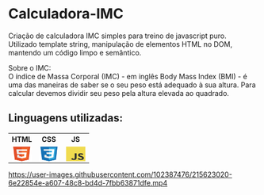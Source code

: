 # Calculadora-IMC

Criação de calculadora IMC simples para treino de javascript puro.\
Utilizado template string, manipulação de elementos HTML no DOM, mantendo um código limpo e semântico.

Sobre o IMC:\
O índice de Massa Corporal (IMC) - em inglês Body Mass Index (BMI) - é uma das maneiras de saber se o seu peso está adequado à sua altura.
Para calcular devemos dividir seu peso pela altura elevada ao quadrado.

<h2> Linguagens utilizadas: </h2>

<table>
<tr>
  <th> HTML </th>
  <th> CSS </th>
  <th> JS </th>
</tr>
<tr>
  <td> <img align="center" alt="HTML" height="30" width="40" src="https://raw.githubusercontent.com/devicons/devicon/master/icons/html5/html5-original.svg"> </td>
  <td> <img align="center" alt="CSS" height="30" width="40" src="https://raw.githubusercontent.com/devicons/devicon/master/icons/css3/css3-original.svg"> </td>
  <td> <img align="center" alt="JS" height="30" width="40" src="https://github.com/devicons/devicon/blob/master/icons/javascript/javascript-original.svg"> </td>
</tr>
</table>

https://user-images.githubusercontent.com/102387476/215623020-6e22854e-a607-48c8-bd4d-7fbb63871dfe.mp4
